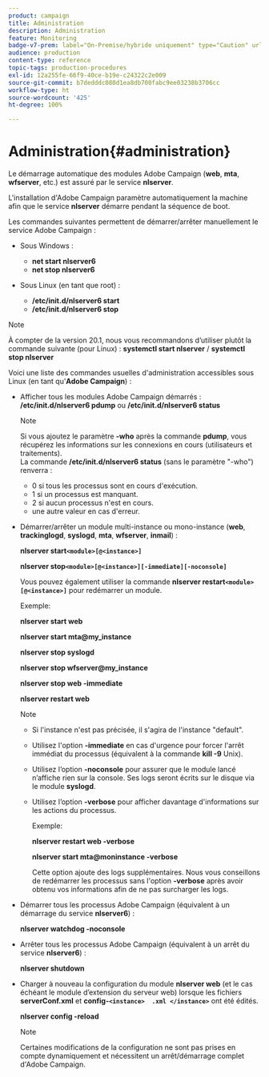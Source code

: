 ```yaml
---
product: campaign
title: Administration
description: Administration
feature: Monitoring
badge-v7-prem: label="On-Premise/hybride uniquement" type="Caution" url="https://experienceleague.adobe.com/docs/campaign-classic/using/installing-campaign-classic/architecture-and-hosting-models/hosting-models-lp/hosting-models.html?lang=fr" tooltip="S’applique uniquement aux déploiements on-premise et hybrides"
audience: production
content-type: reference
topic-tags: production-procedures
exl-id: 12a255fe-66f9-40ce-b19e-c24322c2e009
source-git-commit: b7dedddc080d1ea8db700fabc9ee03238b3706cc
workflow-type: ht
source-wordcount: '425'
ht-degree: 100%

---
```


# Administration{#administration}

Le démarrage automatique des modules Adobe Campaign (**web**, **mta**, **wfserver**, etc.) est assuré par le service **nlserver**.

L&#39;installation d&#39;Adobe Campaign paramètre automatiquement la machine afin que le service **nlserver** démarre pendant la séquence de boot.

Les commandes suivantes permettent de démarrer/arrêter manuellement le service Adobe Campaign :

* Sous Windows :

   * **net start nlserver6**
   * **net stop nlserver6**

* Sous Linux (en tant que root) :

   * **/etc/init.d/nlserver6 start**
   * **/etc/init.d/nlserver6 stop**

>[!NOTE]
>
>À compter de la version 20.1, nous vous recommandons d’utiliser plutôt la commande suivante (pour Linux) : **systemctl start nlserver** / **systemctl stop nlserver**

Voici une liste des commandes usuelles d&#39;administration accessibles sous Linux (en tant qu&#39;**Adobe Campaign**) :

* Afficher tous les modules Adobe Campaign démarrés : **/etc/init.d/nlserver6 pdump** ou **/etc/init.d/nlserver6 status**

  >[!NOTE]
  >
  >Si vous ajoutez le paramètre **-who** après la commande **pdump**, vous récupérez les informations sur les connexions en cours (utilisateurs et traitements).\
  >La commande **/etc/init.d/nlserver6 status** (sans le paramètre &quot;-who&quot;) renverra :
  >
  >    * 0 si tous les processus sont en cours d&#39;exécution.
  >    * 1 si un processus est manquant.
  >    * 2 si aucun processus n&#39;est en cours.
  >    * une autre valeur en cas d&#39;erreur.
  >

* Démarrer/arrêter un module multi-instance ou mono-instance (**web**, **trackinglogd**, **syslogd**, **mta**, **wfserver**, **inmail**) :

  **nlserver start`<module>[@<instance>]`**

  **nlserver stop`<module>[@<instance>][-immediate][-noconsole]`**

  Vous pouvez également utiliser la commande **nlserver restart`<module>[@<instance>]`** pour redémarrer un module.

  Exemple:

  **nlserver start web**

  **nlserver start mta@my_instance**

  **nlserver stop syslogd**

  **nlserver stop wfserver@my_instance**

  **nlserver stop web -immediate**

  **nlserver restart web**

  >[!NOTE]
  >
  >* Si l&#39;instance n&#39;est pas précisée, il s&#39;agira de l&#39;instance &quot;default&quot;.
  >* Utilisez l&#39;option **-immediate** en cas d&#39;urgence pour forcer l&#39;arrêt immédiat du processus (équivalent à la commande **kill -9** Unix).
  >* Utilisez l’option **-noconsole** pour assurer que le module lancé n’affiche rien sur la console. Ses logs seront écrits sur le disque via le module **syslogd**.
  >* Utilisez l’option **-verbose** pour afficher davantage d&#39;informations sur les actions du processus.
  >
  >   Exemple:
  >
  >   **nlserver restart web -verbose**
  >
  >   **nlserver start mta@moninstance -verbose**
  >
  >   Cette option ajoute des logs supplémentaires. Nous vous conseillons de redémarrer les processus sans l&#39;option **-verbose** après avoir obtenu vos informations afin de ne pas surcharger les logs.

* Démarrer tous les processus Adobe Campaign (équivalent à un démarrage du service **nlserver6**) :

  **nlserver watchdog -noconsole**

* Arrêter tous les processus Adobe Campaign (équivalent à un arrêt du service **nlserver6**) :

  **nlserver shutdown**

* Charger à nouveau la configuration du module **nlserver web** (et le cas échéant le module d’extension du serveur web) lorsque les fichiers **serverConf.xml** et **config-`<instance>  .xml </instance>`** ont été édités.

  **nlserver config -reload** 

  >[!NOTE]
  >
  >Certaines modifications de la configuration ne sont pas prises en compte dynamiquement et nécessitent un arrêt/démarrage complet d&#39;Adobe Campaign.
